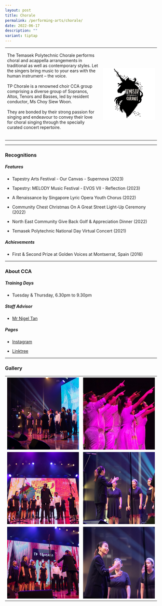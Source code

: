 ```yaml
---
layout: post
title: Chorale
permalink: /performing-arts/chorale/
date: 2022-06-17
description: ""
variant: tiptap
---
```

<table style="minWidth: 50px">
<colgroup>
<col>
<col>
</colgroup>
<tbody>
<tr>
<td rowspan="1" colspan="1">
<p>The Temasek Polytechnic Chorale performs choral and acappella arrangements
in traditional as well as contemporary styles. Let the singers bring music
to your ears with the human instrument – the voice.
<br>
<br>TP Chorale is a renowned choir CCA group comprising a diverse group of
Sopranos, Altos, Tenors and Basses, led by resident conductor, Ms Choy
Siew Woon.
<br>
<br>They are bonded by their strong passion for singing and endeavour to convey
their love for choral singing through the specially curated concert repertoire.
<br>
<br>
</p>
</td>
<td rowspan="1" colspan="1">
<div class="isomer-image-wrapper">
<img style="display:block;margin-left:auto;margin-right:auto;" height="auto" width="100%" alt="Chorale" src="/images/Arts/Chorale/Chorale_logo.png">
</div>
</td>
</tr>
</tbody>
</table>
<hr>
<h3>Recognitions</h3>
<h5>Features</h5>
<ul data-tight="true" class="tight">
<li>
<p>Tapestry Arts Festival - Our Canvas - Supernova (2023)</p>
</li>
<li>
<p>Tapestry: MELODY Music Festival - EVOS VII - Reflection (2023)</p>
</li>
<li>
<p>A Renaissance by Singapore Lyric Opera Youth Chorus (2022)</p>
</li>
<li>
<p>Community Chest Christmas On A Great Street Light-Up Ceremony (2022)</p>
</li>
<li>
<p>North East Community Give Back Golf &amp; Appreciation Dinner (2022)</p>
</li>
<li>
<p>Temasek Polytechnic National Day Virtual Concert (2021)</p>
</li>
</ul>
<h5>Achievements</h5>
<ul data-tight="true" class="tight">
<li>
<p>First &amp; Second Prize at Golden Voices at Montserrat, Spain (2016)</p>
</li>
</ul>
<hr>
<h3>About CCA</h3>
<h5>Training Days</h5>
<ul data-tight="true" class="tight">
<li>
<p>Tuesday &amp; Thursday, 6.30pm to 9.30pm</p>
</li>
</ul>
<h5>Staff Advisor</h5>
<ul data-tight="true" class="tight">
<li>
<p><a href="mailto:nigel_tan@tp.edu.sg" rel="noopener noreferrer nofollow" target="_blank">Mr Nigel Tan</a>
</p>
</li>
</ul>
<h5>Pages</h5>
<ul data-tight="true" class="tight">
<li>
<p><a href="https://www.instagram.com/tpchorale" rel="noopener noreferrer nofollow" target="_blank">Instagram</a>
</p>
</li>
<li>
<p><a href="https://linktr.ee/tp.chorale" rel="noopener noreferrer nofollow" target="_blank">Linktree</a>
</p>
</li>
</ul>
<hr>
<h3>Gallery</h3>
<table style="minWidth: 50px">
<colgroup>
<col>
<col>
</colgroup>
<tbody>
<tr>
<th rowspan="1" colspan="1">
<div class="isomer-image-wrapper">
<img style="width: 100%" height="auto" width="100%" alt="" src="/images/Arts/Chorale/Chorale_pic_1.jpg">
</div>
</th>
<th rowspan="1" colspan="1">
<div class="isomer-image-wrapper">
<img style="width: 100%" height="auto" width="100%" alt="" src="/images/Arts/Chorale/Chorale_pic_2.jpg">
</div>
</th>
</tr>
<tr>
<td rowspan="1" colspan="1">
<div class="isomer-image-wrapper">
<img style="width: 100%" height="auto" width="100%" alt="" src="/images/Arts/Chorale/Chorale_pic_3.jpg">
</div>
</td>
<td rowspan="1" colspan="1">
<div class="isomer-image-wrapper">
<img style="width: 100%" height="auto" width="100%" alt="" src="/images/Arts/Chorale/Chorale_pic_4.jpg">
</div>
</td>
</tr>
<tr>
<td rowspan="1" colspan="1">
<div class="isomer-image-wrapper">
<img style="width: 100%" height="auto" width="100%" alt="" src="/images/Arts/Chorale/Chorale_pic_5.jpg">
</div>
</td>
<td rowspan="1" colspan="1">
<div class="isomer-image-wrapper">
<img style="width: 100%" height="auto" width="100%" alt="" src="/images/Arts/Chorale/Chorale_pic_6.jpg">
</div>
</td>
</tr>
</tbody>
</table>
<p></p>